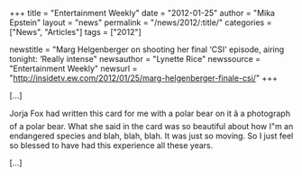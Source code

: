 +++
title = "Entertainment Weekly"
date = "2012-01-25"
author = "Mika Epstein"
layout = "news"
permalink = "/news/2012/:title/"
categories = ["News", "Articles"]
tags = ["2012"]

newstitle = "Marg Helgenberger on shooting her final &#8216;CSI' episode, airing tonight: &#8216;Really intense"
newsauthor = "Lynette Rice"
newssource = "Entertainment Weekly"
newsurl = "http://insidetv.ew.com/2012/01/25/marg-helgenberger-finale-csi/"
+++

[...]

Jorja Fox had written this card for me with a polar bear on it â a photograph of a polar bear. What she said in the card was so beautiful about how I"m an endangered species and blah, blah, blah. It was just so moving. So I just feel so blessed to have had this experience all these years.

[...]

